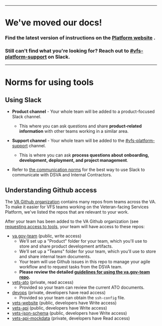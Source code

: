 ----

# We've moved our docs! 
### Find the latest version of instructions on the [Platform website](https://depo-platform-documentation.scrollhelp.site/getting-started/) .

### Still can't find what you're looking for? Reach out to [#vfs-platform-support](https://dsva.slack.com/archives/CBU0KDSB1) on Slack.

----

# Norms for using tools

## Using Slack

* **Product channel** - Your whole team will be added to a product-focused Slack channel.

  * This where you can ask questions and share **product-related information** with other teams working in a similar area.

* **Support channel** - Your whole team will be added to the [#vfs-platform-support](https://dsva.slack.com/channels/vfs-platform-support) channel.

  * This is where you can ask **process questions about onboarding, development, deployment, and project management**.

* Refer to [the communication norms](norms-communication.md) for the best way to use Slack to communicate with DSVA and Internal Contractors.


## Understanding Github access

The [VA Github organization](https://github.com/department-of-veterans-affairs) contains many repos from teams across the VA. To make it easier for VFS teams working on the Veteran-facing Services Platform, we've listed the repos that are relevant to your work.

After your team has been added to the VA Github organization (see [requesting access to tools](../orientation/request-access-to-tools.md), your team will have access to these repos:

* [va.gov-team](https://github.com/department-of-veterans-affairs/va.gov-team) (public, write access)
    * We'll set up a "Product" folder for your team, which you'll use to store and share product development artifacts.
    * We'll set up a "Teams" folder for your team, which you'll use to store and share internal team documents.
    * Your team will use Github issues in this repo to manage your agile workflow and to request tasks from the DSVA team.
    * __Please review the detailed [guidelines for using the va.gov-team repo](https://github.com/department-of-veterans-affairs/va.gov-team/blob/master/platform/working-with-vsp/orientation/repo-guidelines.md).__
* [vets-ato](https://github.com/department-of-veterans-affairs/vets.gov-ato) (private, read access)
    * Provided so your team can review the current ATO documents.
* [devops](https://github.com/department-of-veterans-affairs/devops) (private, developers have read access)
    * Provided so your team can obtain the ```ssh-config``` file.    
* [vets-website](https://github.com/department-of-veterans-affairs/vets-website) (public, developers have Write access)
* [vets-api](https://github.com/department-of-veterans-affairs/vets-api) (public, developers have Write access)
* [vets-json-schema](https://github.com/department-of-veterans-affairs/vets-json-schema) (public, developers have Write access)
* [vets-api-mockdata](https://github.com/department-of-veterans-affairs/vets-api-mockdata) (private, developers have Read access)

